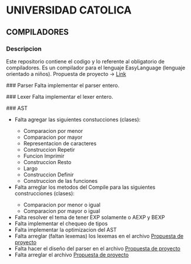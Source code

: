 # UNIVERSIDAD CATOLICA
## COMPILADORES
### Descripcion
Este repositorio contiene el codigo y lo referente al obligatorio de compiladores.
Es un compilador para el lenguaje EasyLanguage (lenguaje orientado a niños).
Propuesta de proyecto -> <a href="Propuesta_de_proyecto.md">Link</a>
<p>
### Parser
Falta implementar el parser entero.
<p>
### Lexer
Falta implementar el lexer entero.
<p>
### AST
<ul>
	<li>Falta agregar las siguientes constucciones (clases):</li>
		<ul>
		  <li>Comparacion por menor</li>
		  <li>Comparacion por mayor</li>
		  <li>Representacion de caracteres</li>
		  <li>Construccion Repetir</li>
		  <li>Funcion Imprimir</li>
		  <li>Construccion Resto</li>
		  <li>Largo</li>
		  <li>Construccion Definir</li>
		  <li>Construccion de las funciones</li>
		</ul>
	<li>Falta arreglar los metodos del Compile para las siguientes construcciones (clases):</li>
		<ul>
		  <li>Comparacion por menor o igual</li>
		  <li>Comparacion por mayor o igual</li>
		</ul>
	<li>Falta resolver el tema de tener EXP solamente o AEXP y BEXP</li>
	<li>Falta implementar el chequeo de tipos</li>
	<li>Falta implementar la optimizacion del AST</li>
	<li>Falta arreglar (faltan lexemas) los lexemas en el archivo <a href="Propuesta_de_proyecto.md"> Propuesta de proyecto </a></li>
	<li>Falta hacer el diseño del parser en el archivo <a href="Propuesta_de_proyecto.md"> Propuesta de proyecto </a></li>
	<li>Falta arreglar el archivo <a href="Propuesta_de_proyecto.md"> Propuesta de proyecto </a></li>
</ul>
